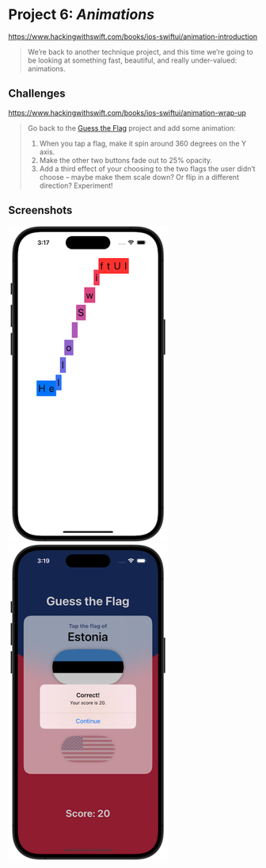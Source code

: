 # Project 6: *Animations*
https://www.hackingwithswift.com/books/ios-swiftui/animation-introduction
> We’re back to another technique project, and this time we’re going to be looking at something fast, beautiful, and really under-valued: animations.

## Challenges
https://www.hackingwithswift.com/books/ios-swiftui/animation-wrap-up
>Go back to the [Guess the Flag](https://github.com/cyberwool/100DaysOfSwiftUI/tree/main/03-Project02-GuessTheFlag) project and add some animation:
>1. When you tap a flag, make it spin around 360 degrees on the Y axis.
>2. Make the other two buttons fade out to 25% opacity.
>3. Add a third effect of your choosing to the two flags the user didn’t choose – maybe make them scale down? Or flip in a different direction? Experiment!

## Screenshots
![Project 6: Animations](Screenshots/08-Project06-large01.png) ![Project 6: Animations](Screenshots/08-Project06-large02.png)
